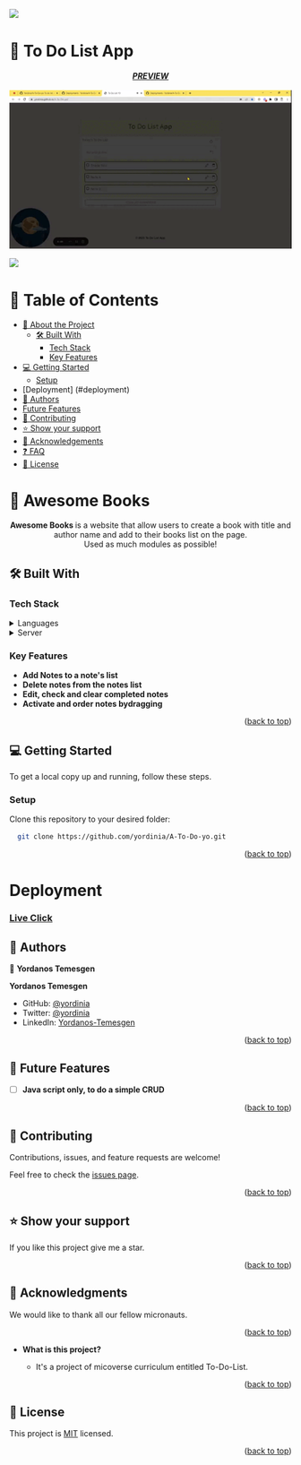 

<a name="readme-top"></a>
 <img src='https://img.shields.io/badge/Microverse-blueviolet'>
 </br> 
  #   📖 To Do List App <a name="about-project"></a>

<div align="center">
 <b> <i> <u> PREVIEW </u> </i></b> </br> </br>
 <img src='https://github.com/Yordinia/A-To-Do-yo/blob/main/src/gif/simplicity.gif'>
</div>

![](https://img.shields.io/badge/Microverse-blueviolet)

<!-- TABLE OF CONTENTS -->

# 📗 Table of Contents

- [📖 About the Project](#about-project)
  - [🛠 Built With](#built-with)
    - [Tech Stack](#tech-stack)
    - [Key Features](#key-features)
- [💻 Getting Started](#getting-started)
  - [Setup](#setup)
- [Deployment] (#deployment)
- [👥 Authors](#authors)
- [Future Features](#future-features)
- [🤝 Contributing](#contributing)
- [⭐️ Show your support](#support)
- [🙏 Acknowledgements](#acknowledgements)
- [❓ FAQ](#faq)
- [📝 License](#license)

<!-- PROJECT DESCRIPTION -->

# 📖 Awesome Books <a name="about-project"></a>

<p align="center">
<b> Awesome Books </b>  is a website that allow users to create a book with title and author name and add to their books list on the page.
<br>Used as much modules as possible!
</p>

## 🛠 Built With <a name="built-with"></a>

### Tech Stack <a name="tech-stack"></a>



<details>
  <summary>Languages</summary>
  <ul>
    <li>HTML</li>
    <li>CSS</li>
    <li>Javascript</li>
  </ul>
</details>

<details>
  <summary>Server</summary>
  <ul>
    <li><a href="https://github.com/">Github</a></li>
  </ul>
</details>

<!-- Features -->

### Key Features <a name="key-features"></a>

- **Add Notes to a note's list**
- **Delete notes from the notes list**
- **Edit, check and clear completed notes**
- **Activate and order notes bydragging**

<p align="right">(<a href="#readme-top">back to top</a>)</p>


<!-- GETTING STARTED -->

## 💻 Getting Started <a name="getting-started"></a>

To get a local copy up and running, follow these steps.



### Setup

Clone this repository to your desired folder:



```sh
  git clone https://github.com/yordinia/A-To-Do-yo.git
```

<p align="right">(<a href="#readme-top">back to top</a>)</p>


# Deployment <a name="deployment"></a>

### [Live Click](https://yordinia.github.io/A-To-Do-yo/)

<!-- AUTHORS -->

## 👥 Authors 
<a name="authors"></a>
 
👤 **Yordanos Temesgen**
 
__Yordanos Temesgen__
- GitHub: [@yordinia](https://github.com/yordinia)
- Twitter: [@yordinia](https://twitter.com/yordinia)
- LinkedIn: [Yordanos-Temesgen](https://linkedin.com/in/yordanos-temesgen-251b6a202)


<p align="right">(<a href="#readme-top">back to top</a>)</p>

## 🔭 Future Features <a name="future-features"></a>

- [ ] **Java script only, to do a simple CRUD**

<p align="right">(<a href="#readme-top">back to top</a>)</p>

<!-- CONTRIBUTING -->

## 🤝 Contributing <a name="contributing"></a>

Contributions, issues, and feature requests are welcome!

Feel free to check the [issues page](https://github.com/Yordinia/A-To-Do-yo/issues).

<p align="right">(<a href="#readme-top">back to top</a>)</p>

<!-- SUPPORT -->

## ⭐️ Show your support <a name="support"></a>

If you like this project give me a star.

<p align="right">(<a href="#readme-top">back to top</a>)</p>

<!-- ACKNOWLEDGEMENTS -->

## 🙏 Acknowledgments <a name="acknowledgements"></a>

 We would like to thank all our fellow micronauts.


<p align="right">(<a href="#readme-top">back to top</a>)</p>

- **What is this project?**

  - It's a  project of micoverse curriculum entitled To-Do-List.

<p align="right">(<a href="#readme-top">back to top</a>)</p>

<!-- LICENSE -->

## 📝 License <a name="license"></a>

This project is [MIT](https://github.com/Yordinia/yordinia/blob/main/LICENCE.md) licensed.

<p align="right">(<a href="#readme-top">back to top</a>)</p>

